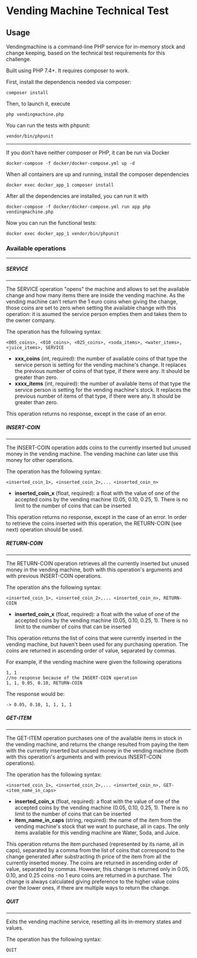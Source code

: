 # Vending Machine Technical Test

## Usage

Vendingmachine is a command-line PHP service for in-memory stock and change keeping, based on the technical test requirements for this challenge.

Built using PHP 7.4+. It requires composer to work.

First, install the dependencis needed via composer:

    composer install

Then, to launch it, execute

    php vendingmachine.php

You can run the tests with phpunit:

    vendor/bin/phpunit

----

If you don't have neither composer or PHP, it can be run via Docker

    docker-compose -f docker/docker-compose.yml up -d

When all containers are up and running, install the composer dependencies

    docker exec docker_app_1 composer install

After all the dependencies are installed, you can run it with

    docker-compose -f docker/docker-compose.yml run app php vendingmachine.php

Now you can run the functional tests:

    docker exec docker_app_1 vendor/bin/phpunit

### Available operations
----

##### SERVICE
----
The SERVICE operation "opens" the machine and allows to set the available change and how many items there are inside the vending machine. As the vending machine can't return the 1 euro coins when giving the change, those coins are set to zero when setting the available change with this operation: it is asumed the service person empties them and takes them to the owner company.

The operation has the following syntax:

    <005_coins>, <010_coins>, <025_coins>, <soda_items>, <water_items>, <juice_items>, SERVICE

- **xxx_coins** (int, required): the number of available coins of that type the service person is setting for the vending machine's change. It replaces the previous number of coins of that type, if there were any. It should be greater than zero.
- **xxxx_items** (int, required): the number of available items of that type the service person is setting for the vending machine's stock. It replaces the previous number of items of that type, if there were any. It should be greater than zero.

This operation returns no response, except in the case of an error.

##### INSERT-COIN
----
The INSERT-COIN operation adds coins to the currently inserted but unused money in the vending machine. The vending machine can later use this money for other operations.

The operation has the following syntax:

    <inserted_coin_1>, <inserted_coin_2>,... <inserted_coin_n>

- **inserted_coin_x** (float, required): a float with the value of one of the accepted coins by the vending machine (0.05, 0.10, 0.25, 1). There is no limit to the number of coins that can be inserted

This operation returns no response, except in the case of an error. In order to retrieve the coins inserted with this operation, the RETURN-COIN (see next) operation should be used.

##### RETURN-COIN
----
The RETURN-COIN operation retrieves all the currently inserted but unused money in the vending machine, both with this operation's arguments and with previous INSERT-COIN operations.

The operation ahs the following syntax:

    <inserted_coin_1>, <inserted_coin_2>,... <inserted_coin_n>, RETURN-COIN

- **inserted_coin_x** (float, required): a float with the value of one of the accepted coins by the vending machine (0.05, 0.10, 0.25, 1). There is no limit to the number of coins that can be inserted

This operation returns the list of coins that were currently inserted in the vending machine, but haven't been used for any purchasing operation. The coins are returned in ascending order of value, separated by commas.

For example, if the vending machine were given the following operations

    1, 1
    //no response because of the INSERT-COIN operation
    1, 1, 0.05, 0.10, RETURN-COIN

The response would be:

    -> 0.05, 0.10, 1, 1, 1, 1

##### GET-ITEM
----

The GET-ITEM operation purchases one of the available items in stock in the vending machine, and returns the change resulted from paying the item with the currently inserted but unused money in the vending machine (both with this operation's arguments and with previous INSERT-COIN operations).

The operation has the following syntax:

    <inserted_coin_1>, <inserted_coin_2>,... <inserted_coin_n>, GET-<item_name_in_caps>

- **inserted_coin_x** (float, required): a float with the value of one of the accepted coins by the vending machine (0.05, 0.10, 0.25, 1). There is no limit to the number of coins that can be inserted
- **item_name_in_caps** (string, required): the name of the item from the vending machine's stock that we want to purchase, all in caps. The only items available for this vending machine are Water, Soda, and Juice.

This operation returns the item purchased (represented by its name, all in caps), separated by a comma from the list of coins that correspond to the change generated after substracting th price of the item from all the currently inserted money. The coins are returned in ascending order of value, separated by commas. However, this change is returned only in 0.05, 0.10, and 0.25 coins -no 1 euro coins are returned in a purchase. The change is always calculated giving preference to the higher value coins over the lower ones, if there are multiple ways to return the change.

##### QUIT
----

Exits the vending machine service, resetting all its in-memory states and values.

The operation has the following syntax:

    QUIT